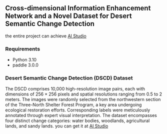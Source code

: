 ## Cross-dimensional Information Enhancement Network and a Novel Dataset for Desert Semantic Change Detection

the entire project can achieve [AI Studio](https://aistudio.baidu.com/projectdetail/9663554?sUid=285037&shared=1&ts=1761739128098)

### Requirements
- Python 3.10
- paddle 3.0.0

### Desert Semantic Change Detection (DSCD) Dataset

The DSCD comprises 10,000 high-resolution image pairs, each with dimensions of $256 \times 256$ pixels and spatial resolutions ranging from 0.5 to 2 meters. The images were randomly selected from the northwestern section of the Three-North Shelter Forest Program, a key area undergoing ecological restoration efforts. Corresponding labels were meticulously annotated through expert visual interpretation. The dataset encompasses four distinct change categories: water bodies, woodlands, agricultural lands, and sandy lands. you can get it at [AI Studio](https://aistudio.baidu.com/dataset/detail/306959/intro)

